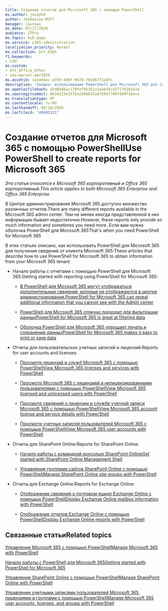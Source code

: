 ```yaml
---
title: Создание отчетов для Microsoft 365 с помощью PowerShell
ms.author: josephd
author: JoeDavies-MSFT
manager: laurawi
ms.date: 07/17/2020
audience: ITPro
ms.topic: hub-page
ms.service: o365-administration
localization_priority: Normal
ms.collection: Ent_O365
f1.keywords:
- CSH
ms.custom:
- Ent_Office_Other
- seo-marvel-apr2020
ms.assetid: 1ea4d4ec-af89-496f-9678-701867f5a6fc
description: 'Сводка: использование PowerShell для Microsoft 365 для создания отчетов, которые невозможно создать в центре администрирования Microsoft 365.'
ms.openlocfilehash: d2d03d6ac170fef95352a2aabf6cd27176202a1e
ms.sourcegitcommit: 8634215e257ba2d49832a8f5947700fd00f18ece
ms.translationtype: MT
ms.contentlocale: ru-RU
ms.lasthandoff: 08/10/2020
ms.locfileid: "46605321"
---
```

# <a name="use-powershell-to-create-reports-for-microsoft-365"></a><span data-ttu-id="234cf-103">Создание отчетов для Microsoft 365 с помощью PowerShell</span><span class="sxs-lookup"><span data-stu-id="234cf-103">Use PowerShell to create reports for Microsoft 365</span></span>

<span data-ttu-id="234cf-104">*Эта статья относится к Microsoft 365 корпоративный и Office 365 корпоративный.*</span><span class="sxs-lookup"><span data-stu-id="234cf-104">*This article applies to both Microsoft 365 Enterprise and Office 365 Enterprise.*</span></span>

<span data-ttu-id="234cf-105">В Центре администрирования Microsoft 365 доступно множество различных отчетов.</span><span class="sxs-lookup"><span data-stu-id="234cf-105">There are many different reports available in the Microsoft 365 admin center.</span></span> <span data-ttu-id="234cf-106">Тем не менее иногда представленной в них информации бывает недостаточно.</span><span class="sxs-lookup"><span data-stu-id="234cf-106">However, these reports only provide so much information and sometimes you need more.</span></span> <span data-ttu-id="234cf-107">Если вам нужна оболочка PowerShell для Microsoft 365</span><span class="sxs-lookup"><span data-stu-id="234cf-107">That's when you need PowerShell for Microsoft 365</span></span>
  
<span data-ttu-id="234cf-108">В этих статьях описано, как использовать PowerShell для Microsoft 365 для получения сведений от клиента Microsoft 365:</span><span class="sxs-lookup"><span data-stu-id="234cf-108">These articles that describe how to use PowerShell for Microsoft 365 to obtain information from your Microsoft 365 tenant:</span></span>
  
- <span data-ttu-id="234cf-109">Начало работы с отчетами с помощью PowerShell для Microsoft 365:</span><span class="sxs-lookup"><span data-stu-id="234cf-109">Getting started with reporting using PowerShell for Microsoft 365:</span></span>
    
  - [<span data-ttu-id="234cf-110">В PowerShell для Microsoft 365 могут отображаться дополнительные сведения, которые не отображаются в центре администрирования.</span><span class="sxs-lookup"><span data-stu-id="234cf-110">PowerShell for Microsoft 365 can reveal additional information that you cannot see with the Admin center</span></span>](https://technet.microsoft.com/library/dn568034.aspx#reveal)
    
  - [<span data-ttu-id="234cf-111">PowerShell для Microsoft 365 отлично подходит для фильтрации данных</span><span class="sxs-lookup"><span data-stu-id="234cf-111">PowerShell for Microsoft 365 is great at filtering data</span></span>](https://technet.microsoft.com/library/dn568034.aspx#filter)
    
  - [<span data-ttu-id="234cf-112">Оболочка PowerShell для Microsoft 365 упрощает печать и сохранение данных</span><span class="sxs-lookup"><span data-stu-id="234cf-112">PowerShell for Microsoft 365 makes it easy to print or save data</span></span>](https://technet.microsoft.com/library/dn568034.aspx#printsave)
    
- <span data-ttu-id="234cf-113">Отчеты для пользовательских учетных записей и лицензий:</span><span class="sxs-lookup"><span data-stu-id="234cf-113">Reports for user accounts and licenses:</span></span>
    
  - [<span data-ttu-id="234cf-114">Просмотр лицензий и служб Microsoft 365 с помощью PowerShell</span><span class="sxs-lookup"><span data-stu-id="234cf-114">View Microsoft 365 licenses and services with PowerShell</span></span>](view-licenses-and-services-with-office-365-powershell.md)
    
  - [<span data-ttu-id="234cf-115">Просмотр Microsoft 365 с лицензией и нелицензированными пользователями с помощью PowerShell</span><span class="sxs-lookup"><span data-stu-id="234cf-115">View Microsoft 365 licensed and unlicensed users with PowerShell</span></span>](view-licensed-and-unlicensed-users-with-office-365-powershell.md)
    
  - [<span data-ttu-id="234cf-116">Просмотр сведений о лицензии и службе учетной записи Microsoft 365 с помощью PowerShell</span><span class="sxs-lookup"><span data-stu-id="234cf-116">View Microsoft 365 account license and service details with PowerShell</span></span>](view-account-license-and-service-details-with-office-365-powershell.md)
    
  - [<span data-ttu-id="234cf-117">Просмотр учетных записей пользователей Microsoft 365 с помощью PowerShell</span><span class="sxs-lookup"><span data-stu-id="234cf-117">View Microsoft 365 user accounts with PowerShell</span></span>](view-user-accounts-with-office-365-powershell.md)
    
- <span data-ttu-id="234cf-118">Отчеты для SharePoint Online:</span><span class="sxs-lookup"><span data-stu-id="234cf-118">Reports for SharePoint Online:</span></span>
    
  - [<span data-ttu-id="234cf-119">Начало работы с командной консолью SharePoint Online</span><span class="sxs-lookup"><span data-stu-id="234cf-119">Get started with SharePoint Online Management Shell</span></span>](https://docs.microsoft.com/powershell/sharepoint/sharepoint-online/connect-sharepoint-online)
    
  - [<span data-ttu-id="234cf-120">Управление группами сайтов SharePoint Online с помощью PowerShell</span><span class="sxs-lookup"><span data-stu-id="234cf-120">Manage SharePoint Online site groups with PowerShell</span></span>](https://technet.microsoft.com/library/122f4099-c78d-4cce-bab0-4343b04596ae.aspx)
    
- <span data-ttu-id="234cf-121">Отчеты для Exchange Online:</span><span class="sxs-lookup"><span data-stu-id="234cf-121">Reports for Exchange Online:</span></span>
    
  - [<span data-ttu-id="234cf-122">Отображение сведений о почтовом ящике Exchange Online с помощью PowerShell</span><span class="sxs-lookup"><span data-stu-id="234cf-122">Display Exchange Online mailbox information with PowerShell</span></span>](https://technet.microsoft.com/library/13843002-56ca-4b75-81c5-84386522b01b.aspx)
    
  - [<span data-ttu-id="234cf-123">Отображение отчетов Exchange Online с помощью PowerShell</span><span class="sxs-lookup"><span data-stu-id="234cf-123">Display Exchange Online reports with PowerShell</span></span>](https://technet.microsoft.com/library/4873a063-9fc4-4ed9-826a-6e935fef61d4.aspx)
    
## <a name="related-topics"></a><span data-ttu-id="234cf-124">Связанные статьи</span><span class="sxs-lookup"><span data-stu-id="234cf-124">Related topics</span></span>

[<span data-ttu-id="234cf-125">Управление Microsoft 365 с помощью PowerShell</span><span class="sxs-lookup"><span data-stu-id="234cf-125">Manage Microsoft 365 with PowerShell</span></span>](manage-office-365-with-office-365-powershell.md)
  
[<span data-ttu-id="234cf-126">Начало работы с PowerShell для Microsoft 365</span><span class="sxs-lookup"><span data-stu-id="234cf-126">Getting started with PowerShell for Microsoft 365</span></span>](getting-started-with-office-365-powershell.md)
  
[<span data-ttu-id="234cf-127">Управление SharePoint Online с помощью PowerShell</span><span class="sxs-lookup"><span data-stu-id="234cf-127">Manage SharePoint Online with PowerShell</span></span>](manage-sharepoint-online-with-office-365-powershell.md)
  
[<span data-ttu-id="234cf-128">Управление учетными записями пользователей Microsoft 365, лицензиями и группами с помощью PowerShell</span><span class="sxs-lookup"><span data-stu-id="234cf-128">Manage Microsoft 365 user accounts, licenses, and groups with PowerShell</span></span>](manage-user-accounts-and-licenses-with-office-365-powershell.md)
  
